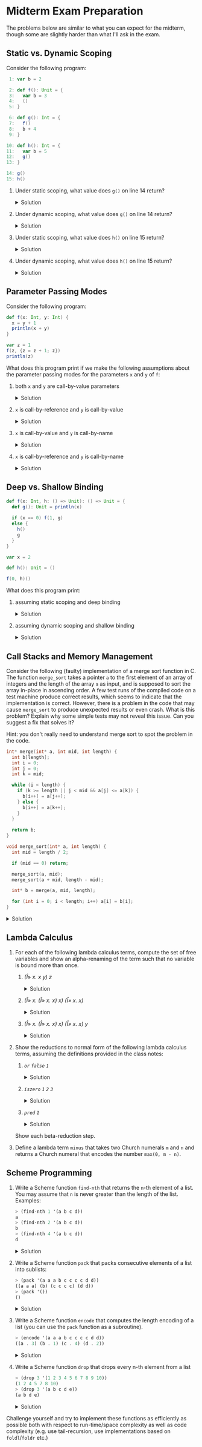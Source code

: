 # Midterm Exam Preparation

The problems below are similar to what you can expect for the midterm,
though some are slightly harder than what I'll ask in the exam.

## Static vs. Dynamic Scoping

Consider the following program:

```scala
 1: var b = 2

 2: def f(): Unit = {
 3:   var b = 3
 4:   ()
 5: }

 6: def g(): Int = {
 7:   f()
 8:   b + 4
 9: }

10: def h(): Int = {
11:   var b = 5
12:   g()
13: }

14: g()
15: h()

```

1. Under static scoping, what value does `g()` on line 14 return?

   <details><summary>Solution</summary>
     <p>
     
     ``` 
     6
     ```
     </p></details>

1. Under dynamic scoping, what value does `g()` on line 14 return?

   <details><summary>Solution</summary>
     <p>
     
     ``` 
     6
     ```
     </p></details>

1. Under static scoping, what value does `h()` on line 15 return? 

   <details><summary>Solution</summary>
     <p>
     
     ``` 
     6
     ```
     </p></details>

1. Under dynamic scoping, what value does `h()` on line 15 return? 

   <details><summary>Solution</summary>
     <p>
     
     ``` 
     9
     ```
     </p></details>

## Parameter Passing Modes

Consider the following program:

```scala
def f(x: Int, y: Int) {
  x = y + 1
  println(x + y)
}

var z = 1
f(z, {z = z + 1; z})
println(z)
```

What does this program print if we make the following assumptions about
the parameter passing modes for the parameters `x` and `y` of
`f`:

1. both `x` and `y` are call-by-value parameters

   <details><summary>Solution</summary>
     <p>
     
     ``` 
     5 2
     ```
     </p>
   </details>


2. `x` is call-by-reference and `y` is call-by-value

   <details><summary>Solution</summary>
     <p>
     
     ``` 
     5 3
     ```
     </p>
   </details>


3. `x` is call-by-value and `y` is call-by-name

   <details><summary>Solution</summary>
     <p>
     
     ``` 
     6 3
     ```
     </p>
   </details>

4. `x` is call-by-reference and `y` is call-by-name

   <details><summary>Solution</summary>
     <p>
     
     ``` 
     7 4
     ```
     </p>
   </details>

## Deep vs. Shallow Binding

```scala
def f(x: Int, h: () => Unit): () => Unit = {
  def g(): Unit = println(x)
  
  if (x == 0) f(1, g)
  else {
    h()
    g
  }
}

var x = 2

def h(): Unit = ()

f(0, h)()
```

What does this program print:

1. assuming static scoping and deep binding

   <details><summary>Solution</summary>
     <p>
     
     ``` 
     0 1
     ```
     </p>
   </details>

1. assuming dynamic scoping and shallow binding

   <details><summary>Solution</summary>
     <p>
     
     ``` 
     1 2
     ```
     </p>
   </details>

## Call Stacks and Memory Management

Consider the following (faulty) implementation of a merge sort
function in C. The function `merge_sort` takes a pointer `a` to the
first element of an array of integers and the length of the array `a`
as input, and is supposed to sort the array in-place in ascending
order. A few test runs of the compiled code on a test machine produce
correct results, which seems to indicate that the implementation is
correct. However, there is a problem in the code that may cause
`merge_sort` to produce unexpected results or even crash. What is this
problem? Explain why some simple tests may not reveal this
issue. Can you suggest a fix that solves it?

Hint: you don't really need to understand merge sort to spot the
problem in the code.

```c
int* merge(int* a, int mid, int length) {
  int b[length];
  int i = 0;
  int j = 0;
  int k = mid;

  while (i < length) {
    if (k >= length || j < mid && a[j] <= a[k]) {
      b[i++] = a[j++];
    } else {
      b[i++] = a[k++]; 
    }
  }
  
  return b;
}

void merge_sort(int* a, int length) {
  int mid = length / 2;

  if (mid == 0) return;

  merge_sort(a, mid);
  merge_sort(a + mid, length - mid);

  int* b = merge(a, mid, length); 

  for (int i = 0; i < length; i++) a[i] = b[i];
}
```

<details><summary>Solution</summary>
<p>
     
The problem is that the function `merge` returns a pointer to an array
`b` that is allocated on the stack within the activation record of
`merge`. Hence, when `merge` returns, this pointer will be dangling.
When `merge_sort` executes the `for` loop after `merge_sort` returns
and dereferences the returned pointer `b`, then this will have
undefined behavior. In particular, the code may crash with a
segmentation fault. However, the error may go undetected because the
old contents of the array `b` from the call to `merge` may still
reside in memory and so the `for` loop may actually copy the correct
values back into the array `a`.

The problem can be solved by moving the `for` loop from `merge_sort`
to the end of `merge`. In this case, `merge` does not need
a return value and its return type can be changed to `void`.

</p>
</details>

## Lambda Calculus

1. For each of the following lambda calculus terms, compute the set of
   free variables and show an alpha-renaming of the term such that no
   variable is bound more than once.
   
   1. *(Î» x. x y) z*
   
      <details><summary>Solution</summary>
       <p>
     
       Free variables: *y, z*
       
       Renaming: *(Î» x. x y) z*
     
       </p>
      </details>
   
   1. *(Î» x. (Î» x. x) x) (Î» x. x)*
   
      <details><summary>Solution</summary>
       <p>
     
       Free variables: none
       
       Renaming: *(Î» x1. (Î» x2. x2) x1) (Î» x3. x3)*
     
       </p>
      </details>
   
   1. *(Î» x. (Î» x. x) x) (Î» x. x) y*
   
      <details><summary>Solution</summary>
       <p>
     
       Free variables: *y*
       
       Renaming: *(Î» x1. (Î» x2. x2) x1) (Î» x3. x3) y*
     
       </p>
      </details>
   

1. Show the reductions to normal form of the following lambda calculus
   terms, assuming the definitions provided in the class notes:

   1. *`or` `false` `1`*

      <details><summary>Solution</summary>
      <p>
     
      *`or` `false` `1`*

      *= (λ a b. a `true` b)* `false` `1`*
     
      *->-> `false` `true` `1`*
     
      *= (λ x y. y) `true` `1`*
     
      *->-> `1`*
     
      </p>
      </details>


   1. *`iszero` `1` `2` `3`*

      <details><summary>Solution</summary>
      <p>
     
      *`iszero` `1` `2` `3`*
      
      *= (λ n. n (λ x. `false`) `true`) `1` `2` `3`*
      
      *-> (`1` (λ x. `false`) `true`) `2` `3`*
      
      *= ((λ s z. s z) (λ x. `false`) `true`) `2` `3`*
      
      *->-> ((λ x. `false`) `true`) `2` `3`*
      
      *-> `false` `2` `3`
      
      *= `(λ x y. y)` `2` `3`
      
      *->-> `3`*

      </p>
      </details>

   1. *`pred` `1`*
   
      <details><summary>Solution</summary>
      <p>
     
      *`pred` `1`*
      
      *= (λ n. `snd` (n (λ p. `pair` (`succ` (`fst` p)) (`fst` p)) (`pair` `0` `0`))) `1`*
      
      *-> `snd` (`1` (λ p. `pair` (`succ` (`fst` p)) (`fst` p)) (`pair` `0` `0`))*
      
      *= `snd` ((λ s z. s z) (λ p. `pair` (`succ` (`fst` p)) (`fst` p)) (`pair` `0` `0`))*
      
      *->-> `snd` ((λ p. `pair` (`succ` (`fst` p)) (`fst` p)) (`pair` `0` `0`))*
  
      *-> `snd` (`pair` (`succ` (`fst` (`pair` `0` `0`))) (`fst` (`pair` `0` `0`)))*
      
      *=  `snd` (`pair` (`succ` (`fst` (`pair` `0` `0`))) (`fst` ((λ x y b. b x y) `0` `0`)))*
      
      *->-> `snd` (`pair` (`succ` (`fst` (`pair` `0` `0`))) (`fst` (λ b. b `0` `0`)))*
      
      *= `snd` (`pair` (`succ` (`fst` (`pair` `0` `0`))) ((λ p. p `true`) (λ b. b `0` `0`)))*
      
      *-> `snd` (`pair` (`succ` (`fst` (`pair` `0` `0`))) ((λ b. b `0` `0`) `true`))*
      
      *-> `snd` (`pair` (`succ` (`fst` (`pair` `0` `0`))) (`true` `0` `0`))*
      
      *= `snd` (`pair` (`succ` (`fst` (`pair` `0` `0`))) ((λ x y. x) `0` `0`))*
      
      *->-> `snd` (`pair` (`succ` (`fst` (`pair` `0` `0`))) `0`)*
      
      *= (λ p. p `false`) (`pair` (`succ` (`fst` (`pair` `0` `0`))) `0`)*
      
      *-> (`pair` (`succ` (`fst` (`pair` `0` `0`))) `0`) `false`
      
      *= ((λ x y b. b x y) (`succ` (`fst` (`pair` `0` `0`))) `0`) `false`
      
      *->->-> `false` (`succ` (`fst` (`pair` `0` `0`))) `0`
      
      *= (λ x y. y) (`succ` (`fst` (`pair` `0` `0`))) `0`
      
      *->-> `0`
      </p>
      </details>
   
   
   Show each beta-reduction step.

1. Define a lambda term `minus` that takes two Church numerals `m` and
   `n` and returns a Church numeral that encodes the number `max(0,
   m - n)`.
   
## Scheme Programming

1. Write a Scheme function `find-nth` that returns the `n`-th element of
   a list. You may assume that `n` is never greater than the length of
   the list. Examples:
   
   ```scheme
   > (find-nth 1 '(a b c d))
   a
   > (find-nth 2 '(a b c d))
   b
   > (find-nth 4 '(a b c d))
   d
   ```
   
   <details><summary>Solution</summary>
   <p>
     
   ```scheme
   ; Tail-recursive solution (preferable in this case)
   (define (find-nth n xs)
     (if (eq? n 1) (car xs) (find-nth (- n 1) (cdr xs))))
     
   ; Solution with foldl (slightly convoluted)
   (define (find-nth n xs)
     (let ((helper 
            (lambda (hd res) 
              (match res
                [(cons _ 1) (cons hd 0)]
                [(cons x n) (cons x (- n 1))]))))
                
       (car (foldl helper (cons 'whatever n) xs)))) 
   ```
   </p>
   </details>

   
   
1. Write a Scheme function `pack` that packs consecutive elements of a
   list into sublists:
   
   ```scheme
   > (pack '(a a a b c c c c d d))
   ((a a a) (b) (c c c c) (d d))
   > (pack '())
   ()
   ```
   
   <details><summary>Solution</summary>
   <p>
     
   ```scheme
   ; Tail-recursive solution
   (define (pack-helper xs curr-pack packed-xs)
     (match xs 
       [(cons hd tl) (if (equal? hd (car curr-pack))
                         (pack-helper tl (cons hd curr-pack) packed-xs)
                         (pack-helper tl (list hd) (cons curr-pack packed-xs)))]
       ['() (reverse (cons curr-pack packed-xs))]))
       
   (define (pack xs)
     (match xs
       [(cons hd tl) (pack-helper tl (list hd) '())]
       ['() '()]))
       
   ; Solution with foldl
   (define (helper hd res)
     (if (equal? hd (caar res))
         (cons (cons hd (car res)) (cdr res))
         (cons (list hd) res)))

   (define (pack xs)
     (match xs
       [(cons hd tl) (reverse (foldl helper (list (list hd)) tl))]
       ['() '()]))
   ```
   </p>
   </details>
   
1. Write a Scheme function `encode` that computes the length encoding
   of a list (you can use the `pack` function as a subroutine).
   
   ```scheme
   > (encode '(a a a b c c c c d d))
   ((a . 3) (b . 1) (c . 4) (d . 2))
   ```
   
   <details><summary>Solution</summary>
   <p>
     
   ```scheme
   (define (encode xs)
     (let ((packed-xs (pack xs)))
       (map (lambda (pack) (cons (car pack) (length pack))) packed-xs)))
   ```
   </p>
   </details>
   
1. Write a Scheme function `drop` that drops every n-th element from
   a list
   
   ```scheme
   > (drop 3 '(1 2 3 4 5 6 7 8 9 10))
   (1 2 4 5 7 8 10)
   > (drop 3 '(a b c d e))
   (a b d e)
   ```

   <details><summary>Solution</summary>
   <p>
     
   ```scheme
   ; Tail-recursive solution
   (define (drop-helper n k res xs)
     (match xs
       [(cons hd tl)
        (if (eq? k 1)
          (drop-helper n n res tl)
          (drop-helper n (- k 1) (cons hd res) tl))]
       ['() (reverse res)]))

   (define (drop n xs) (drop-helper n n '() xs)) 
   ```
   </p>
   </details>
   
Challenge yourself and try to implement these functions as efficiently
as possible both with respect to run-time/space complexity as well as
code complexity (e.g. use tail-recursion, use implementations based on
`foldl`/`foldr` etc.)

